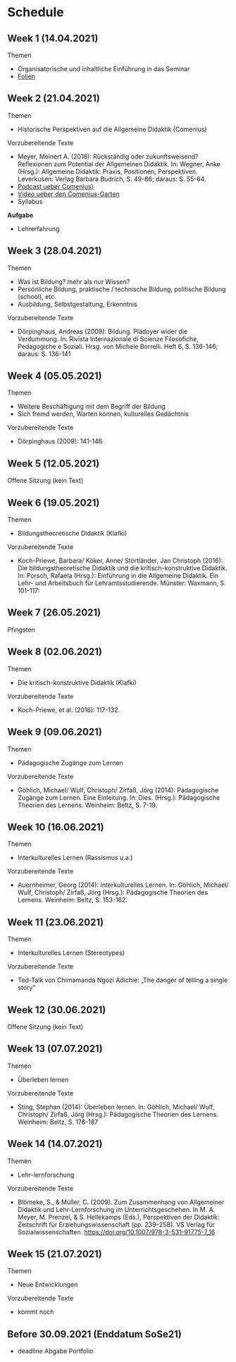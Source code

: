 # Schedule

## Week  1 (14.04.2021)

Themen
- Organisatorische und inhaltliche Einführung in das Seminar
- [Folien](https://jobschepens.github.io/didakt/folien/week1.pptx)


## Week  2 (21.04.2021)

Themen
- Historische Perspektiven auf die Allgemeine Didaktik (Comenius)

Vorzubereitende Texte
- Meyer, Meinert A. (2016): Rückständig oder zukunftsweisend? Reflexionen zum Potential der Allgemeinen Didaktik. In: Wegner, Anke (Hrsg.): Allgemeine Didaktik: Praxis, Positionen, Perspektiven. Leverkusen: Verlag Barbara Budrich, S. 49-86; daraus: S. 55-64.
- [Podcast ueber Comenius)](https://www1.wdr.de/mediathek/audio/zeitzeichen/audio-johann-amos-comenius-theologe-und-paedagoge-todestag--100.html)
- [Video ueber den Comenius-Garten](https://www.youtube.com/watch?v=KoaItLwpIpg)
- Syllabus 

**Aufgabe**
- Lehrerfahrung 


## Week  3 (28.04.2021)

Themen
- Was ist Bildung? mehr als nur Wissen? 
- Persönliche Bildung, praktische / technische Bildung, politische Bildung (school), etc.
- Ausbildung, Selbstgestaltung, Erkenntnis

Vorzubereitende Texte
- Dörpinghaus, Andreas (2009): Bildung. Plädoyer wider die Verdummung. In: Rivista Internazionale di Scienze Filosofiche, Pedagogiche e Soziali. Hrsg. von Michele Borrelli. Heft 6, S. 136-146; daraus: S. 136-141


## Week  4 (05.05.2021)

Themen
- Weitere Beschäftigung mit dem Begriff der Bildung
- Sich fremd werden, Warten können, kulturelles Gedächtnis

Vorzubereitende Texte
- Dörpinghaus (2009): 141-146


## Week  5 (12.05.2021)

Offene Sitzung (kein Text)


## Week  6 (19.05.2021)

Themen
- Bildungstheoretische Didaktik (Klafki)

Vorzubereitende Texte
- Koch-Priewe, Barbara/ Köker, Anne/ Störtländer, Jan Christoph (2016): Die bildungstheoretische Didaktik und die kritisch-konstruktive Didaktik. In: Porsch, Rafaela (Hrsg.): Einführung in die Allgemeine Didaktik. Ein Lehr- und Arbeitsbuch für Lehramtsstudierende. Münster: Waxmann, S. 101-117:


## Week  7 (26.05.2021)

Pfingsten 


## Week  8 (02.06.2021)

Themen
- Die kritisch-konstruktive Didaktik (Klafki)

Vorzubereitende Texte
- Koch-Priewe, et al. (2016): 117-132. 


## Week  9 (09.06.2021)

Themen
- Pädagogische Zugänge zum Lernen

Vorzubereitende Texte
- Göhlich, Michael/ Wulf, Christoph/ Zirfaß, Jörg (2014): Pädagogische Zugänge zum Lernen. Eine Einleitung. In: Dies. (Hrsg.): Pädagogische Theorien des Lernens. Weinheim: Beltz, S. 7-19.


## Week 10 (16.06.2021)

Themen
- Interkulturelles Lernen (Rassismus u.a.)

Vorzubereitende Texte
- Auernheimer, Georg (2014): Interkulturelles Lernen. In: Göhlich, Michael/ Wulf, Christoph/ Zirfaß, Jörg (Hrsg.): Pädagogische Theorien des Lernens. Weinheim: Beltz, S. 153-162.


## Week 11 (23.06.2021)

Themen
- Interkulturelles Lernen (Stereotypes)

Vorzubereitende Texte
- Ted-Talk von Chimamanda Ngozi Adichie: „The danger of telling a single story”


## Week 12 (30.06.2021)

Offene Sitzung (kein Text)


## Week 13 (07.07.2021)

Themen
-  Überleben lernen

Vorzubereitende Texte
- Sting, Stephan (2014): Überleben lernen. In: Göhlich, Michael/ Wulf, Christoph/ Zirfaß, Jörg (Hrsg.): Pädagogische Theorien des Lernens. Weinheim: Beltz, S. 176-187


## Week 14 (14.07.2021)

Themen
- Lehr-lernforschung 

Vorzubereitende Texte
- Blömeke, S., & Müller, C. (2009). Zum Zusammenhang von Allgemeiner Didaktik und Lehr-Lernforschung im Unterrichtsgeschehen. In M. A. Meyer, M. Prenzel, & S. Hellekamps (Eds.), Perspektiven der Didaktik: Zeitschrift für Erziehungswissenschaft (pp. 239–258). VS Verlag für Sozialwissenschaften. https://doi.org/10.1007/978-3-531-91775-7_16


## Week 15 (21.07.2021)

Themen
- Neue Entwicklungen 

Vorzubereitende Texte
- kommt noch


## Before 30.09.2021 (Enddatum SoSe21)

- deadline Abgabe Portfolio





